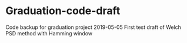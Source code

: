 # Graduation-code-draft
Code backup for graduation project
2019-05-05 First test draft of Welch PSD method with Hamming window
